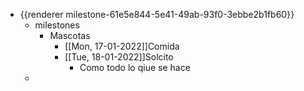 - {{renderer milestone-61e5e844-5e41-49ab-93f0-3ebbe2b1fb60}}
	- milestones
		- Mascotas
			- [[Mon, 17-01-2022]]Comida
			- [[Tue, 18-01-2022]]Solcito
				- Como todo lo qiue se hace
	-